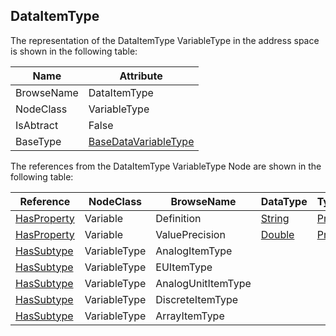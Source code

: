 <!-- objecttype -->
## DataItemType
The representation of the DataItemType VariableType in the address space is shown in the following table:  

|Name|Attribute|
|---|---|
|BrowseName|DataItemType|
|NodeClass|VariableType|
|IsAbtract|False|
|BaseType|[BaseDataVariableType](../../../Part5/VariableTypes/BaseDataVariableType/readme.md)|

The references from the DataItemType VariableType Node are shown in the following table:  

|Reference|NodeClass|BrowseName|DataType|TypeDefinition|ModellingRule|
|---|---|---|---|---|---|
|[HasProperty](../../../Part3/ReferenceTypes/HasProperty/readme.md)|Variable|Definition|[String](../../../Part3/DataTypes/String/readme.md)|[PropertyType](../../Part5/VariableTypes/PropertyType/readme.md)|[Optional](../../Objects/Optional/readme.md)|
|[HasProperty](../../../Part3/ReferenceTypes/HasProperty/readme.md)|Variable|ValuePrecision|[Double](../../../Part3/DataTypes/Double/readme.md)|[PropertyType](../../Part5/VariableTypes/PropertyType/readme.md)|[Optional](../../Objects/Optional/readme.md)|
|[HasSubtype](../../../Part3/ReferenceTypes/HasSubtype/readme.md)|VariableType|AnalogItemType||||
|[HasSubtype](../../../Part3/ReferenceTypes/HasSubtype/readme.md)|VariableType|EUItemType||||
|[HasSubtype](../../../Part3/ReferenceTypes/HasSubtype/readme.md)|VariableType|AnalogUnitItemType||||
|[HasSubtype](../../../Part3/ReferenceTypes/HasSubtype/readme.md)|VariableType|DiscreteItemType||||
|[HasSubtype](../../../Part3/ReferenceTypes/HasSubtype/readme.md)|VariableType|ArrayItemType||||

